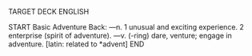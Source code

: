 TARGET DECK
ENGLISH

START
Basic
Adventure
Back: —n. 1 unusual and exciting experience. 2 enterprise (spirit of adventure). —v. (-ring) dare, venture; engage in adventure. [latin: related to *advent]
END
